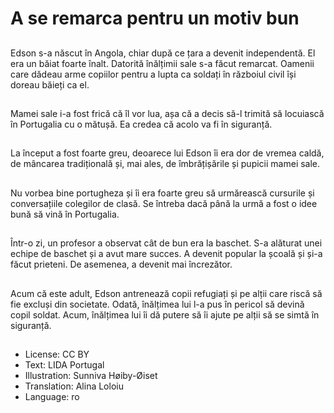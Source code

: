 # A se remarca pentru un motiv bun

##
Edson s-a născut în Angola, chiar după ce țara a devenit independentă. El era un băiat foarte înalt. Datorită înălțimii sale s-a făcut remarcat. Oamenii care dădeau arme copiilor pentru a lupta ca soldați în războiul civil își doreau băieți ca el.

##
Mamei sale i-a fost frică că îl vor lua, așa că a decis să-l trimită să locuiască în Portugalia cu o mătușă. Ea credea că acolo va fi în siguranță.

##
La început a fost foarte greu, deoarece lui Edson îi era dor de vremea caldă, de mâncarea tradițională și, mai ales, de îmbrățișările și pupicii mamei sale.

##
Nu vorbea bine portugheza și îi era foarte greu să urmărească cursurile și conversațiile colegilor de clasă. Se întreba dacă până la urmă a fost o idee bună să vină în Portugalia.

##
Într-o zi, un profesor a observat cât de bun era la baschet. S-a alăturat unei echipe de baschet și a avut mare succes. A devenit popular la școală și și-a făcut prieteni. De asemenea, a devenit mai încrezător.

##
Acum că este adult, Edson antrenează copii refugiați și pe alții care riscă să fie excluși din societate. Odată, înălțimea lui l-a pus în pericol să devină copil soldat. Acum, înălțimea lui îi dă putere să îi ajute pe alții să se simtă în siguranță.

##
* License: CC BY
* Text: LIDA Portugal
* Illustration: Sunniva Høiby-Øiset
* Translation: Alina Loloiu
* Language: ro
